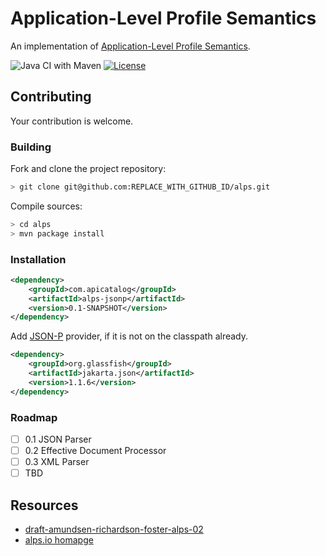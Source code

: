 # Application-Level Profile Semantics

An implementation of [Application-Level Profile Semantics](https://tools.ietf.org/html/draft-amundsen-richardson-foster-alps-02).

![Java CI with Maven](https://github.com/filip26/alps/workflows/Java%20CI%20with%20Maven/badge.svg)
[![License](https://img.shields.io/badge/License-Apache%202.0-blue.svg)](https://opensource.org/licenses/Apache-2.0)



## Contributing

Your contribution is welcome. 

### Building

Fork and clone the project repository:

```bash
> git clone git@github.com:REPLACE_WITH_GITHUB_ID/alps.git
```

Compile sources:

```bash
> cd alps
> mvn package install
```

### Installation

```xml
<dependency>
    <groupId>com.apicatalog</groupId>
    <artifactId>alps-jsonp</artifactId>
    <version>0.1-SNAPSHOT</version>
</dependency>

```

Add [JSON-P](https://javaee.github.io/jsonp/) provider, if it is not on the classpath already.

```xml
<dependency>
    <groupId>org.glassfish</groupId>
    <artifactId>jakarta.json</artifactId>
    <version>1.1.6</version>
</dependency>
```
### Roadmap

- [ ] 0.1 JSON Parser
- [ ] 0.2 Effective Document Processor
- [ ] 0.3 XML Parser
- [ ] TBD

## Resources
- [draft-amundsen-richardson-foster-alps-02](https://tools.ietf.org/html/draft-amundsen-richardson-foster-alps-02)
- [alps.io homapge](http://alps.io/)

